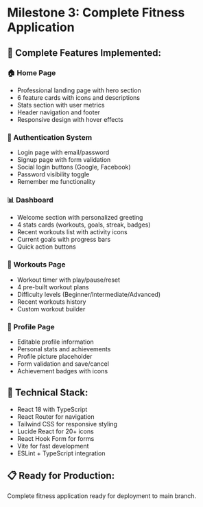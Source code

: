 # Milestone 3: Complete Fitness Application

## 🎯 Complete Features Implemented:

### 🏠 Home Page
- Professional landing page with hero section
- 6 feature cards with icons and descriptions
- Stats section with user metrics
- Header navigation and footer
- Responsive design with hover effects

### 🔐 Authentication System
- Login page with email/password
- Signup page with form validation
- Social login buttons (Google, Facebook)
- Password visibility toggle
- Remember me functionality

### 📊 Dashboard
- Welcome section with personalized greeting
- 4 stats cards (workouts, goals, streak, badges)
- Recent workouts list with activity icons
- Current goals with progress bars
- Quick action buttons

### 💪 Workouts Page
- Workout timer with play/pause/reset
- 4 pre-built workout plans
- Difficulty levels (Beginner/Intermediate/Advanced)
- Recent workouts history
- Custom workout builder

### 👤 Profile Page
- Editable profile information
- Personal stats and achievements
- Profile picture placeholder
- Form validation and save/cancel
- Achievement badges with icons

## 🔧 Technical Stack:
- React 18 with TypeScript
- React Router for navigation
- Tailwind CSS for responsive styling
- Lucide React for 20+ icons
- React Hook Form for forms
- Vite for fast development
- ESLint + TypeScript integration

## 📋 Ready for Production:
Complete fitness application ready for deployment to main branch.

